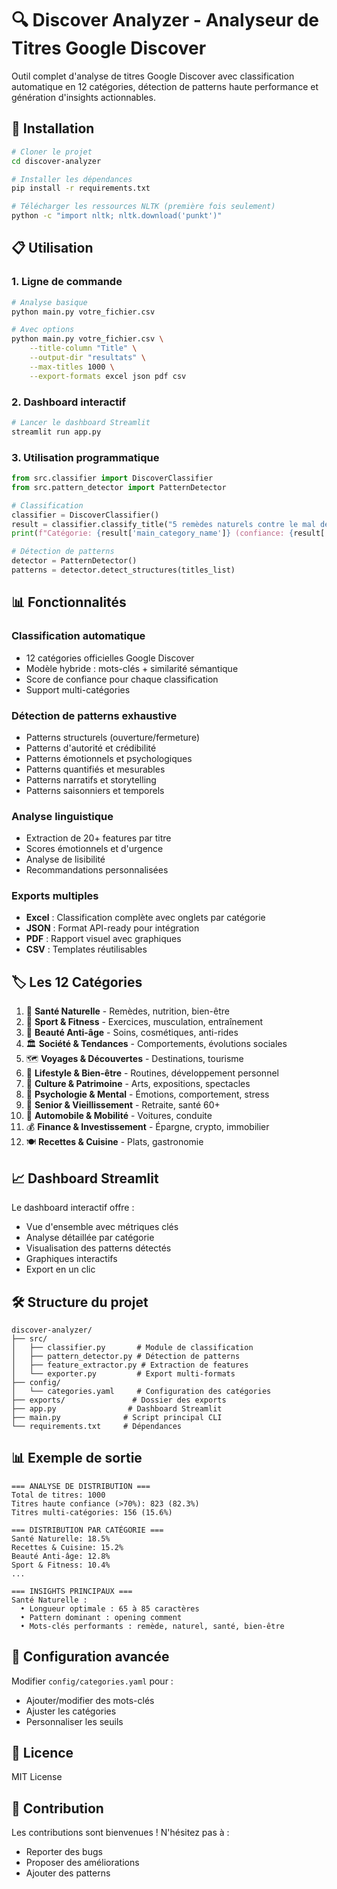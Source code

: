 # 🔍 Discover Analyzer - Analyseur de Titres Google Discover

Outil complet d'analyse de titres Google Discover avec classification automatique en 12 catégories, détection de patterns haute performance et génération d'insights actionnables.

## 🚀 Installation

```bash
# Cloner le projet
cd discover-analyzer

# Installer les dépendances
pip install -r requirements.txt

# Télécharger les ressources NLTK (première fois seulement)
python -c "import nltk; nltk.download('punkt')"
```

## 📋 Utilisation

### 1. Ligne de commande

```bash
# Analyse basique
python main.py votre_fichier.csv

# Avec options
python main.py votre_fichier.csv \
    --title-column "Title" \
    --output-dir "resultats" \
    --max-titles 1000 \
    --export-formats excel json pdf csv
```

### 2. Dashboard interactif

```bash
# Lancer le dashboard Streamlit
streamlit run app.py
```

### 3. Utilisation programmatique

```python
from src.classifier import DiscoverClassifier
from src.pattern_detector import PatternDetector

# Classification
classifier = DiscoverClassifier()
result = classifier.classify_title("5 remèdes naturels contre le mal de dos")
print(f"Catégorie: {result['main_category_name']} (confiance: {result['confidence']:.2f})")

# Détection de patterns
detector = PatternDetector()
patterns = detector.detect_structures(titles_list)
```

## 📊 Fonctionnalités

### Classification automatique
- 12 catégories officielles Google Discover
- Modèle hybride : mots-clés + similarité sémantique
- Score de confiance pour chaque classification
- Support multi-catégories

### Détection de patterns exhaustive
- Patterns structurels (ouverture/fermeture)
- Patterns d'autorité et crédibilité
- Patterns émotionnels et psychologiques
- Patterns quantifiés et mesurables
- Patterns narratifs et storytelling
- Patterns saisonniers et temporels

### Analyse linguistique
- Extraction de 20+ features par titre
- Scores émotionnels et d'urgence
- Analyse de lisibilité
- Recommandations personnalisées

### Exports multiples
- **Excel** : Classification complète avec onglets par catégorie
- **JSON** : Format API-ready pour intégration
- **PDF** : Rapport visuel avec graphiques
- **CSV** : Templates réutilisables

## 🏷️ Les 12 Catégories

1. 🏥 **Santé Naturelle** - Remèdes, nutrition, bien-être
2. 💪 **Sport & Fitness** - Exercices, musculation, entraînement
3. 🌸 **Beauté Anti-âge** - Soins, cosmétiques, anti-rides
4. 🏛️ **Société & Tendances** - Comportements, évolutions sociales
5. 🗺️ **Voyages & Découvertes** - Destinations, tourisme
6. 🌿 **Lifestyle & Bien-être** - Routines, développement personnel
7. 🎨 **Culture & Patrimoine** - Arts, expositions, spectacles
8. 🧠 **Psychologie & Mental** - Émotions, comportement, stress
9. 👴 **Senior & Vieillissement** - Retraite, santé 60+
10. 🚗 **Automobile & Mobilité** - Voitures, conduite
11. 💰 **Finance & Investissement** - Épargne, crypto, immobilier
12. 🍽️ **Recettes & Cuisine** - Plats, gastronomie

## 📈 Dashboard Streamlit

Le dashboard interactif offre :
- Vue d'ensemble avec métriques clés
- Analyse détaillée par catégorie
- Visualisation des patterns détectés
- Graphiques interactifs
- Export en un clic

## 🛠️ Structure du projet

```
discover-analyzer/
├── src/
│   ├── classifier.py       # Module de classification
│   ├── pattern_detector.py # Détection de patterns
│   ├── feature_extractor.py # Extraction de features
│   └── exporter.py         # Export multi-formats
├── config/
│   └── categories.yaml     # Configuration des catégories
├── exports/               # Dossier des exports
├── app.py                # Dashboard Streamlit
├── main.py              # Script principal CLI
└── requirements.txt     # Dépendances
```

## 📊 Exemple de sortie

```
=== ANALYSE DE DISTRIBUTION ===
Total de titres: 1000
Titres haute confiance (>70%): 823 (82.3%)
Titres multi-catégories: 156 (15.6%)

=== DISTRIBUTION PAR CATÉGORIE ===
Santé Naturelle: 18.5%
Recettes & Cuisine: 15.2%
Beauté Anti-âge: 12.8%
Sport & Fitness: 10.4%
...

=== INSIGHTS PRINCIPAUX ===
Santé Naturelle :
  • Longueur optimale : 65 à 85 caractères
  • Pattern dominant : opening comment
  • Mots-clés performants : remède, naturel, santé, bien-être
```

## 🔧 Configuration avancée

Modifier `config/categories.yaml` pour :
- Ajouter/modifier des mots-clés
- Ajuster les catégories
- Personnaliser les seuils

## 📝 Licence

MIT License

## 🤝 Contribution

Les contributions sont bienvenues ! N'hésitez pas à :
- Reporter des bugs
- Proposer des améliorations
- Ajouter des patterns